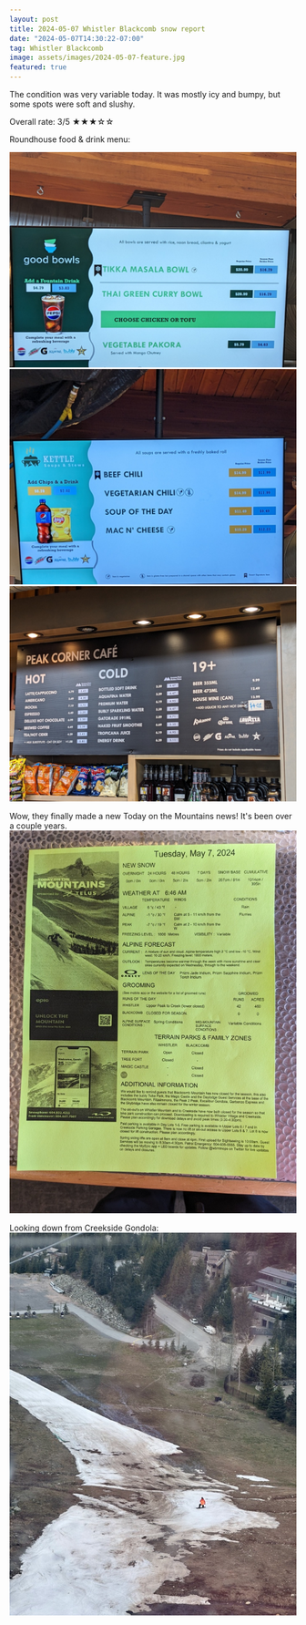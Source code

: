 ```yaml
---
layout: post
title: 2024-05-07 Whistler Blackcomb snow report
date: "2024-05-07T14:30:22-07:00"
tag: Whistler Blackcomb
image: assets/images/2024-05-07-feature.jpg
featured: true
---
```


The condition was very variable today. It was mostly icy and bumpy, but some spots were soft and slushy.

Overall rate: 3/5 ★★★☆☆

Roundhouse food & drink menu:

![](/assets/images/2024-05-07-roundhouse-menu-1.jpg)
![](/assets/images/2024-05-07-roundhouse-menu-2.jpg)
![](/assets/images/2024-05-07-roundhouse-menu-3.jpg)

Wow, they finally made a new Today on the Mountains news! It's been over a couple years.
![](/assets/images/2024-05-07-today-on-the-mountains.jpg)

Looking down from Creekside Gondola:
![](/assets/images/2024-05-07-creekside-gondola.jpg)
